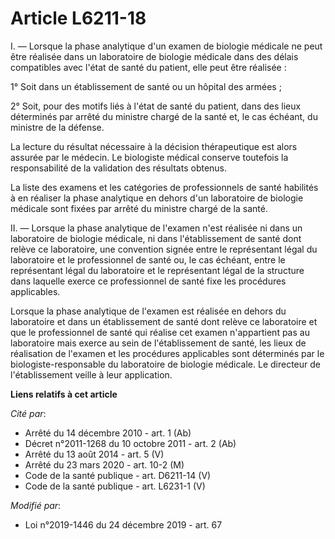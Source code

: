 # Article L6211-18

I. ― Lorsque la phase analytique d'un examen de biologie médicale ne peut être réalisée dans un laboratoire de biologie
médicale dans des délais compatibles avec l'état de santé du patient, elle peut être réalisée :

1° Soit dans un établissement de santé ou un hôpital des armées ;

2° Soit, pour des motifs liés à l'état de santé du patient, dans des lieux déterminés par arrêté du ministre chargé de la
santé et, le cas échéant, du ministre de la défense.

La lecture du résultat nécessaire à la décision thérapeutique est alors assurée par le médecin. Le biologiste médical
conserve toutefois la responsabilité de la validation des résultats obtenus.

La liste des examens et les catégories de professionnels de santé habilités à en réaliser la phase analytique en dehors d'un
laboratoire de biologie médicale sont fixées par arrêté du ministre chargé de la santé.

II. ― Lorsque la phase analytique de l'examen n'est réalisée ni dans un laboratoire de biologie médicale, ni dans
l'établissement de santé dont relève ce laboratoire, une convention signée entre le représentant légal du laboratoire et le
professionnel de santé ou, le cas échéant, entre le représentant légal du laboratoire et le représentant légal de la
structure dans laquelle exerce ce professionnel de santé fixe les procédures applicables.

Lorsque la phase analytique de l'examen est réalisée en dehors du laboratoire et dans un établissement de santé dont relève
ce laboratoire et que le professionnel de santé qui réalise cet examen n'appartient pas au laboratoire mais exerce au sein de
l'établissement de santé, les lieux de réalisation de l'examen et les procédures applicables sont déterminés par le
biologiste-responsable du laboratoire de biologie médicale. Le directeur de l'établissement veille à leur application.

**Liens relatifs à cet article**

_Cité par_:

  - Arrêté du 14 décembre 2010 - art. 1 (Ab)
  - Décret n°2011-1268 du 10 octobre 2011 - art. 2 (Ab)
  - Arrêté du 13 août 2014 - art. 5 (V)
  - Arrêté du 23 mars 2020 - art. 10-2 (M)
  - Code de la santé publique - art. D6211-14 (V)
  - Code de la santé publique - art. L6231-1 (V)

_Modifié par_:

  - Loi n°2019-1446 du 24 décembre 2019 - art. 67
